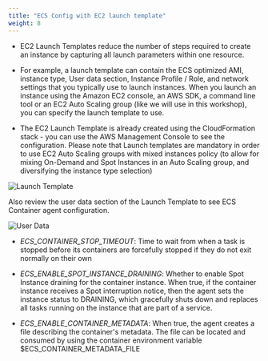 ```yaml
---
title: "ECS Config with EC2 launch template"
weight: 8
---
```


- EC2 Launch Templates reduce the number of steps required to create an instance by capturing all launch parameters within one resource.

- For example, a launch template can contain the ECS optimized AMI, instance type, User data section, Instance Profile / Role, and network settings that you typically use to launch instances. When you launch an instance using the Amazon EC2 console, an AWS SDK, a command line tool or an EC2 Auto Scaling group (like we will use in this workshop), you can specify the launch template to use. 

- The EC2 Launch Template is already created using the CloudFormation stack - you can use the AWS Management Console to see the configuration. Please note that Launch templates are mandatory in order to use EC2 Auto Scaling groups with mixed instances policy (to allow for mixing On-Demand and Spot Instances in an Auto Scaling group, and diversifying the instance type selection)

![Launch Template](/images/ecs-spot-capacity-providers/c9_6.png)

Also review the user data section of the Launch Template to see ECS Container agent configuration.

![User Data](/images/ecs-spot-capacity-providers/ecs_launch_template.png)

- *ECS_CONTAINER_STOP_TIMEOUT*: Time to wait from when a task is stopped before its containers are forcefully stopped if they do not exit normally on their own

- *ECS_ENABLE_SPOT_INSTANCE_DRAINING*: Whether to enable Spot Instance draining for the container instance. When true, if the container instance receives a Spot interruption notice, then the agent sets the instance status to DRAINING, which gracefully shuts down and replaces all tasks running on the instance that are part of a service.

- *ECS_ENABLE_CONTAINER_METADATA*: When true, the agent creates a file describing the container's metadata. The file can be located and consumed by using the container environment variable $ECS_CONTAINER_METADATA_FILE
